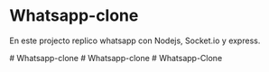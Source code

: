 # Whatsapp-clone
En este projecto replico whatsapp con Nodejs, Socket.io y express.

#   W h a t s a p p - c l o n e  
 #   W h a t s a p p - c l o n e  
 #   W h a t s a p p - C l o n e  
 